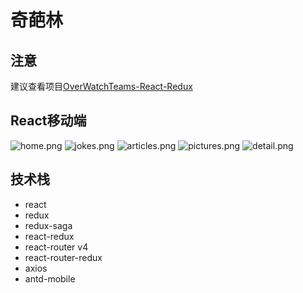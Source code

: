 # 奇葩林

## 注意

建议查看项目[OverWatchTeams-React-Redux](https://github.com/zxj963577494/OverWatchTeams)

## React移动端

![home.png](https://i.loli.net/2017/11/28/5a1d45d9427fe.png)
![jokes.png](https://i.loli.net/2017/11/28/5a1d45d63ea85.png)
![articles.png](https://i.loli.net/2017/11/28/5a1d45d928a3d.png)
![pictures.png](https://ooo.0o0.ooo/2017/11/28/5a1d45d92c0b2.png)
![detail.png](https://i.loli.net/2017/11/28/5a1d45d93e068.png)

## 技术栈

* react
* redux
* redux-saga
* react-redux
* react-router v4
* react-router-redux
* axios
* antd-mobile
